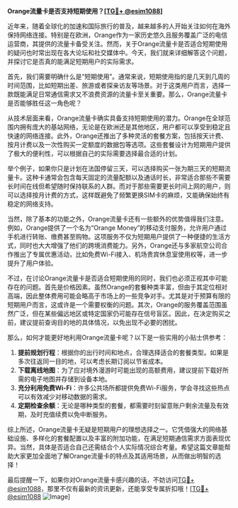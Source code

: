 **Orange流量卡是否支持短期使用？[[TG💪+ @esim1088](https://t.me/s/esim1088)]**

近年来，随着全球化的加速和国际旅行的普及，越来越多的人开始关注如何在海外保持网络连接。特别是在欧洲，Orange作为一家历史悠久且服务覆盖广泛的电信运营商，其提供的流量卡备受关注。然而，关于Orange流量卡是否适合短期使用的疑问也时常出现在各大论坛和社交媒体中。今天，我们就来详细解答这个问题，并探讨它是否真的能满足短期用户的实际需求。

首先，我们需要明确什么是“短期使用”。通常来说，短期使用指的是几天到几周的时间范围，比如短期出差、旅游或者探亲访友等场景。对于这类用户而言，选择一款既能满足日常通信需求又不浪费资源的流量卡至关重要。那么，Orange流量卡是否能够胜任这一角色呢？

从技术层面来看，Orange流量卡确实具备支持短期使用的潜力。Orange在全球范围内拥有庞大的基站网络，无论是在欧洲还是其他地区，用户都可以享受到稳定且快速的网络连接。此外，Orange还推出了多种灵活的套餐方案，包括按天计费、按月计费以及一次性购买一定额度的数据包等选项。这些套餐设计为短期用户提供了极大的便利性，可以根据自己的实际需要选择最合适的计划。

举个例子，如果你只是计划在法国停留三天，可以选择购买一张为期三天的短期流量卡。这种卡通常会包含每天固定的流量配额以及通话时长，非常适合那些不需要长时间在线但希望随时保持联系的人群。而对于那些需要更长时间上网的用户，则可以选择按月计费的方式，这样既避免了频繁更换SIM卡的麻烦，又能确保始终有稳定的网络支持。

当然，除了基本的功能之外，Orange流量卡还有一些额外的优势值得我们注意。例如，Orange提供了一个名为“Orange Money”的移动支付服务，允许用户通过手机进行转账、缴费甚至购物。这项服务不仅为短期用户提供了一种便捷的生活方式，同时也大大增强了他们的跨境消费能力。另外，Orange还与多家航空公司合作推出了专属优惠活动，比如免费Wi-Fi接入、机场贵宾休息室使用权等，进一步提升了用户体验。

不过，在讨论Orange流量卡是否适合短期使用的同时，我们也必须正视其中可能存在的问题。首先是价格因素。虽然Orange的套餐种类丰富，但由于其定位相对高端，因此整体费用可能会略高于市场上的一些竞争对手。尤其是对于预算有限的短期用户而言，这或许是一个需要权衡的问题。其次，Orange的服务覆盖范围虽然广泛，但在某些偏远地区或特定国家仍可能存在信号盲区。因此，在决定购买之前，建议提前查询目的地的具体情况，以免出现不必要的困扰。

那么，如何才能更好地利用Orange流量卡呢？以下是一些实用的小贴士供参考：

1. **提前规划行程**：根据你的出行时间和地点，合理选择适合的套餐类型。如果是多次往返同一目的地，可以考虑长期订阅以节省成本。
2. **下载离线地图**：为了应对境外漫游时可能出现的高额费用，建议提前下载好所需的电子地图并存储到设备本地。
3. **充分利用免费Wi-Fi**：许多公共场所都提供免费Wi-Fi服务，学会寻找这些热点可以有效减少对移动数据的需求。
4. **定期检查余额**：无论是哪种类型的套餐，都需要时刻留意账户剩余流量及有效期，及时充值续费以免中断服务。

综上所述，Orange流量卡无疑是短期用户的理想选择之一。它凭借强大的网络基础设施、多样化的套餐配置以及丰富的附加功能，在满足短期通信需求方面表现优异。当然，具体是否适合自己还需结合个人实际情况综合考量。希望这篇文章能帮助大家更加全面地了解Orange流量卡的特点及其适用场景，从而做出明智的选择！

最后提醒一下，如果你对Orange流量卡感兴趣的话，不妨访问[TG💪+ @esim1088](https://t.me/s/esim1088)，那里不仅有最新的资讯更新，还能享受专属折扣哦！[[TG💪+ @esim1088](https://t.me/s/esim1088) ![Image](https://i.postimg.cc/4NQfJmqS/Snipaste-2025-05-13-00-14-12.png)]